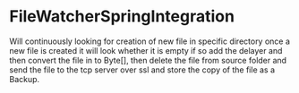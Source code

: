 # FileWatcherSpringIntegration
Will continuously looking for creation of new file in specific directory once a new file is created it will look whether it is empty if so add the delayer and then convert the file in to Byte[], then delete the file from source folder and send the file to the tcp server over ssl and store the copy of the file as a Backup. 
